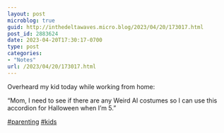 ```yaml
---
layout: post
microblog: true
guid: http://inthedeltawaves.micro.blog/2023/04/20/173017.html
post_id: 2883624
date: 2023-04-20T17:30:17-0700
type: post
categories:
- "Notes"
url: /2023/04/20/173017.html
---
```

<p>Overheard my kid today while working from home: </p>
<p>“Mom, I need to see if there are any Weird Al costumes so I can use this accordion for Halloween when I’m 5.” </p>
<p><a href=\"https://mastodon.social/tags/parenting\" class=\"mention hashtag\" rel=\"tag\">#<span>parenting</span></a> <a href=\"https://mastodon.social/tags/kids\" class=\"mention hashtag\" rel=\"tag\">#<span>kids</span></a></p>
